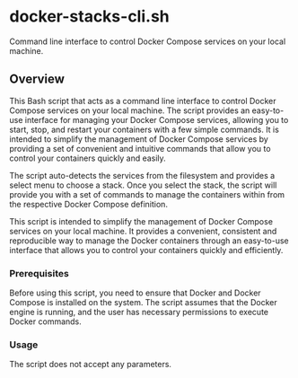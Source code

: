 # docker-stacks-cli.sh

Command line interface to control Docker Compose services on your local machine.

## Overview
This Bash script that acts as a command line interface to control Docker Compose services on your local machine. The script provides an easy-to-use interface for managing your Docker Compose services, allowing you to start, stop, and restart your containers with a few simple commands. It is intended to simplify the management of Docker Compose services by providing a set of convenient and intuitive commands that allow you to control your containers quickly and easily.

The script auto-detects the services from the filesystem and provides a select menu to choose a stack. Once you select the stack, the script will provide you with a set of commands to manage the containers within from the respective Docker Compose definition.

This script is intended to simplify the management of Docker Compose services on your local machine. It provides a convenient, consistent and reproducible way to manage the Docker containers through an easy-to-use interface that allows you to control your containers quickly and efficiently.

### Prerequisites
Before using this script, you need to ensure that Docker and Docker Compose is installed on the system. The script assumes that the Docker engine is running, and the user has necessary permissions to execute Docker commands.

### Usage
The script does not accept any parameters.

<!-- !    DO NOT EDIT DIRECTLY !!!!!                              -->
<!-- !    File is auto-generated by pipeline                      -->
<!-- !    Contents are based on files from docs/contents/about    -->
